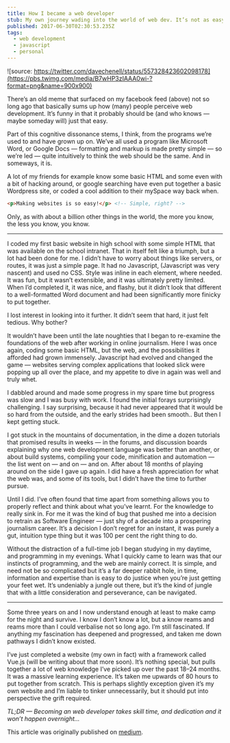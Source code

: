 ```yaml
---
title: How I became a web developer
stub: My own journey wading into the world of web dev. It’s not as easy as it looks, it takes time, and it’s not for everyone.
published: 2017-06-30T02:30:53.235Z
tags: 
  - web development
  - javascript
  - personal
---
```


![source: https://twitter.com/davechenell/status/557328423602098178](https://pbs.twimg.com/media/B7wHP3zIAAA0wi-?format=png&name=900x900)

There’s an old meme that surfaced on my facebook feed (above) not so long ago that basically sums up how (many) people perceive web development. It’s funny in that it probably should be (and who knows — maybe someday will) just that easy.

Part of this cognitive dissonance stems, I think, from the programs we’re used to and have grown up on. We’ve all used a program like Microsoft Word, or Google Docs — formatting and markup is made pretty simple — so we’re led — quite intuitively to think the web should be the same. And in someways, it is.

A lot of my friends for example know some basic HTML and some even with a bit of hacking around, or google searching have even put together a basic Wordpress site, or coded a cool addition to their mySpace way back when.

```html
<p>Making websites is so easy!</p> <!-- Simple, right? -->
```

Only, as with about a billion other things in the world, the more you know, the less you know, you know.

---

I coded my first basic website in high school with some simple HTML that was available on the school intranet. That in itself felt like a triumph, but a lot had been done for me. I didn’t have to worry about things like servers, or routes, it was just a simple page. It had no Javascript, (Javascript was very nascent) and used no CSS. Style was inline in each element, where needed. It was fun, but it wasn’t extensible, and it was ultimately pretty limited. When I’d completed it, it was nice, and flashy, but it didn’t look that different to a well-formatted Word document and had been significantly more finicky to put together.

I lost interest in looking into it further. It didn’t seem that hard, it just felt tedious. Why bother?

It wouldn’t have been until the late noughties that I began to re-examine the foundations of the web after working in online journalism. Here I was once again, coding some basic HTML, but the web, and the possibilities it afforded had grown immensely. Javascript had evolved and changed the game — websites serving complex applications that looked slick were popping up all over the place, and my appetite to dive in again was well and truly whet.

I dabbled around and made some progress in my spare time but progress was slow and I was busy with work. I found the initial forays surprisingly challenging. I say surprising, because it had never appeared that it would be so hard from the outside, and the early strides had been smooth.. But then I kept getting stuck.

I got stuck in the mountains of documentation, in the dime a dozen tutorials that promised results in weeks — in the forums, and discussion boards explaining why one web development language was better than another, or about build systems, compiling your code, minification and automation — the list went on — and on — and on. After about 18 months of playing around on the side I gave up again. I did have a fresh appreciation for what the web was, and some of its tools, but I didn’t have the time to further pursue.

Until I did. I’ve often found that time apart from something allows you to properly reflect and think about what you’ve learnt. For the knowledge to really sink in. For me it was the kind of bug that pushed me into a decision to retrain as Software Engineer — just shy of a decade into a prospering journalism career. It’s a decision I don’t regret for an instant, it was purely a gut, intuition type thing but it was 100 per cent the right thing to do.

Without the distraction of a full-time job I began studying in my daytime, and programming in my evenings. What I quickly came to learn was that our instincts of programming, and the web are mainly correct. It is simple, and need not be so complicated but it’s a far deeper rabbit hole, in time, information and expertise than is easy to do justice when you’re just getting your feet wet. It’s undeniably a jungle out there, but it’s the kind of jungle that with a little consideration and perseverance, can be navigated.

---

Some three years on and I now understand enough at least to make camp for the night and survive. I know I don’t know a lot, but a know reams and reams more than I could verbalise not so long ago. I’m still fascinated. If anything my fascination has deepened and progressed, and taken me down pathways I didn’t know existed.

I’ve just completed a website (my own in fact) with a framework called Vue.js (will be writing about that more soon). It’s nothing special, but pulls together a lot of web knowledge I’ve picked up over the past 18–24 months. It was a massive learning experience. It’s taken me upwards of 80 hours to put together from scratch. This is perhaps slightly exception given it’s my own website and I’m liable to tinker unnecessarily, but it should put into perspective the grift required.

*TL;DR — Becoming an web developer takes skill time, and dedication and it won’t happen overnight...*

This article was originally published on [medium](https://medium.com/@al-hinds/web-development-is-easy-right-6c27129d9764).
